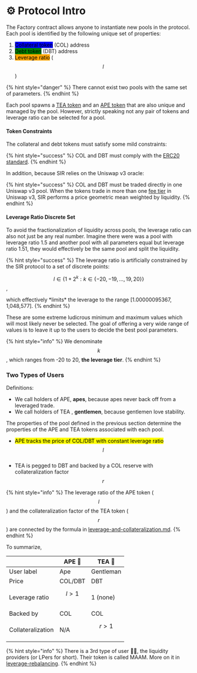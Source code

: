 # ⚙ Protocol Intro

The Factory contract allows anyone to instantiate new pools in the protocol. Each pool is identified by the following unique set of properties:

1. <mark style="background-color:blue;">Collateral token</mark> (COL) address
2. <mark style="background-color:green;">Debt token</mark> (DBT) address
3. <mark style="background-color:orange;">Leverage ratio</mark> ($$l$$)

{% hint style="danger" %}
There cannot exist two pools with the same set of parameters.
{% endhint %}

Each pool spawns a [TEA token](../introduction/trustless-stablecoins/tea-token-basics.md) and an [APE token](../introduction/safer-leverage/ape-token-basics.md) that are also unique and managed by the pool. However, strictly speaking not any pair of tokens and leverage ratio can be selected for a pool.

#### Token Constraints

The collateral and debt tokens must satisfy some mild constraints:

{% hint style="success" %}
COL and DBT must comply with the [ERC20 standard](https://ethereum.org/en/developers/docs/standards/tokens/erc-20/).
{% endhint %}

In addition, because SIR relies on the Uniswap v3 oracle:

{% hint style="success" %}
COL and DBT must be traded directly in one Uniswap v3 pool. When the tokens trade in more than one [fee tier](https://docs.uniswap.org/protocol/concepts/V3-overview/fees#pool-fees-tiers) in Uniswap v3, SIR performs a price geometric mean weighted by liquidity.
{% endhint %}

#### Leverage Ratio Discrete Set

To avoid the fractionalization of liquidity across pools, the leverage ratio can also not just be any real number. Imagine there were was a pool with leverage ratio 1.5 and another pool with all parameters equal but leverage ratio 1.51, they would effectively be the same pool and split the liquidity.

{% hint style="success" %}
The leverage ratio is artificially constrained by the SIR protocol to a set of discrete points:

$$\begin{equation}  l\in\left\{1+2^k : k\in \{-20,-19,\ldots,19,20\}\right\} \end{equation}$$,

which effectively \*limits\* the leverage to the range \[1.00000095367, 1,048,577].&#x20;
{% endhint %}

These are some extreme ludicrous minimum and maximum values which will most likely never be selected. The goal of offering a very wide range of values is to leave it up to the users to decide the best pool parameters.

{% hint style="info" %}
We denominate $$k$$, which ranges from -20 to 20, **the leverage tier**.
{% endhint %}

### Two Types of Users

Definitions:

* We call holders of APE, **apes**, because apes never back off from a leveraged trade.
* We call holders of TEA , **gentlemen**, because gentlemen love stability.

The properties of the pool defined in the previous section determine the properties of the APE and TEA tokens associated with each pool.

* <mark style="background-color:yellow;">APE tracks the price of COL/DBT with constant leverage ratio</mark> $$l$$​
* TEA is pegged to DBT and backed by a COL reserve with collateralization factor $$r$$

{% hint style="info" %}
The leverage ratio of the APE token ($$l$$) and the collateralization factor of the TEA token ($$r$$) are connected by the formula in [leverage-and-collateralization.md](apes-vs.-gentlemen/leverage-and-collateralization.md "mention").
{% endhint %}

To summarize,

|                   | APE 🦍   | TEA 🍵    |
| ----------------- | -------- | --------- |
| User label        | Ape      | Gentleman |
| Price             | COL/DBT  | DBT       |
| Leverage ratio    | $$l>1$$​ | 1 (none)  |
| Backed by         | COL      | COL       |
| Collateralization | N/A      | $$r>1$$​  |

{% hint style="info" %}
There is a 3rd type of user 🤵‍♀️, the liquidity providers (or LPers for short). Their token is called MAAM. More on it in [leverage-rebalancing](leverage-rebalancing/ "mention").
{% endhint %}

###
